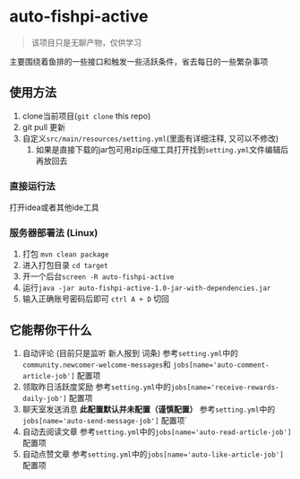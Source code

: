 # auto-fishpi-active

> 该项目只是无聊产物，仅供学习

主要围绕着鱼排的一些接口和触发一些活跃条件，省去每日的一些繁杂事项

## 使用方法

1. clone当前项目(`git clone` this repo)
2. git pull 更新
3. 自定义`src/main/resources/setting.yml`(里面有详细注释, 又可以不修改)
   1. 如果是直接下载的jar包可用zip压缩工具打开找到`setting.yml`文件编辑后再放回去

### 直接运行法

打开idea或者其他ide工具

### 服务器部署法 (Linux)

1. 打包 `mvn clean package`
2. 进入打包目录 `cd target`
3. 开一个后台`screen -R auto-fishpi-active`
4. 运行`java -jar auto-fishpi-active-1.0-jar-with-dependencies.jar`
5. 输入正确账号密码后即可 `ctrl A + D` 切回

## 它能帮你干什么

1. 自动评论 (目前只是监听 新人报到 词条) 参考`setting.yml`中的`community.newcomer-welcome-messages`和 `jobs[name='auto-comment-article-job']` 配置项
2. 领取昨日活跃度奖励 参考`setting.yml`中的`jobs[name='receive-rewards-daily-job']` 配置项
3. 聊天室发送消息 **此配置默认并未配置（谨慎配置）** 参考`setting.yml`中的`jobs[name='auto-send-message-job']` 配置项`
4. 自动去阅读文章 参考`setting.yml`中的`jobs[name='auto-read-article-job']` 配置项
5. 自动点赞文章 参考`setting.yml`中的`jobs[name='auto-like-article-job']` 配置项